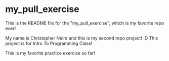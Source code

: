 # my_pull_exercise

This is the README file for the "my_pull_exercise", which is my favorite repo ever!

My name is Christopher Neira and this is my second repo project! :D 
This project is for Intro To Programming Class!

This is my favorite practice exercise so far!
